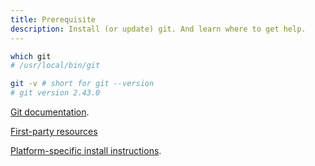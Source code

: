 ```yaml
---
title: Prerequisite
description: Install (or update) git. And learn where to get help.
---
```


```sh
which git
# /usr/local/bin/git
```

```sh
git -v # short for git --version
# git version 2.43.0
```

[Git documentation](https://git-scm.com/).

[First-party resources](https://git-scm.com/doc)

[Platform-specific install instructions](https://git-scm.com/download/mac).